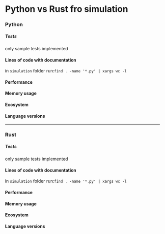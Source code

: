 # Python vs Rust fro simulation

### Python
##### Tests
only sample tests implemented

#### Lines of code with documentation
in `simulation` folder  run:`find . -name '*.py' | xargs wc -l`


#### Performance


#### Memory usage


#### Ecosystem


#### Language versions


----
### Rust
##### Tests
only sample tests implemented

#### Lines of code with documentation
in `simulation` folder  run:`find . -name '*.py' | xargs wc -l`


#### Performance


#### Memory usage


#### Ecosystem


#### Language versions
